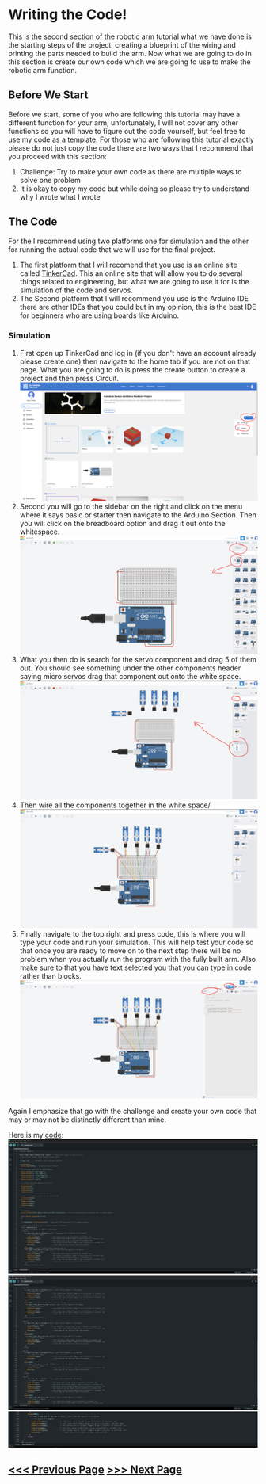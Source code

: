 # Writing the Code!
This is the second section of the robotic arm tutorial what we have done is the starting steps of the project: creating a blueprint of the wiring and printing the parts needed to build the arm. Now what we are going to do in this section is create our own code which we are going to use to make the robotic arm function.

## Before We Start
Before we start, some of you who are following this tutorial may have a different function for your arm, unfortunately, I will not cover any other functions so you will have to figure out the code yourself, but feel free to use my code as a template. For those who are following this tutorial exactly please do not just copy the code there are two ways that I recommend that you proceed with this section: 
  1. Challenge: Try to make your own code as there are multiple ways to solve one problem
  2. It is okay to copy my code but while doing so please try to understand why I wrote what I wrote

## The Code
For the I recommend using two platforms one for simulation and the other for running the actual code that we will use for the final project.

1. The first platform that I will recomend that you use is an online site called [TinkerCad](https://www.tinkercad.com/). This an online site that will allow you to do several things related to engineering, but what we are going to use it for is the simulation of the code and servos.
2. The Second platform that I will recommend you use is the Arduino IDE there are other IDEs that you could but in my opinion, this is the best IDE for beginners who are using boards like Arduino.

### Simulation
1. First open up TinkerCad and log in (if you don't have an account already please create one) then navigate to the home tab if you are not on that page. What you are going to do is press the create button to create a project and then press Circuit.
   ![](SimulationPictures/tinkerpic3.png)
2. Second you will go to the sidebar on the right and click on the menu where it says basic or starter then navigate to the Arduino Section. Then you will click on the breadboard option and drag it out onto the whitespace.
   ![](SimulationPictures/tinkerpic4.png)
3. What you then do is search for the servo component and drag 5 of them out. You should see something under the other components header saying micro servos drag that component out onto the white space.
  ![](SimulationPictures/tinkerpic5.png)
4. Then wire all the components together in the white space/
  ![](SimulationPictures/tinkerpic6.png)
5. Finally navigate to the top right and press code, this is where you will type your code and run your simulation. This will help test your code so that once you are ready to move on to the next step there will be no problem when you actually run the program with the fully built arm. Also make sure to that you have text selected you that you can type in code rather than blocks.
  ![](SimulationPictures/tinkerpic7.png)

Again I emphasize that go with the challenge and create your own code that may or may not be distinctly different than mine.

Here is my [code](Code/FinalRoboticArmCode.ino):
![](Code/code1.png)
![](Code/code2.png)
![](Code/code3.png)


## [<<< Previous Page](../Step1/README.md)            [>>> Next Page](../Step3/README.md)
